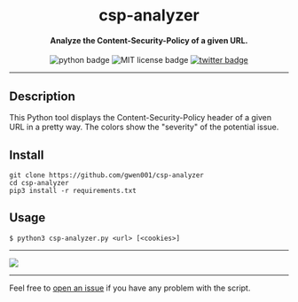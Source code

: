 <h1 align="center">csp-analyzer</h1>

<h4 align="center">Analyze the Content-Security-Policy of a given URL.</h4>

<p align="center">
    <img src="https://img.shields.io/badge/python-v3-blue" alt="python badge">
    <img src="https://img.shields.io/badge/license-MIT-green" alt="MIT license badge">
    <a href="https://twitter.com/intent/tweet?text=https%3a%2f%2fgithub.com%2fgwen001%2fcsp-analyzer%2f" target="_blank"><img src="https://img.shields.io/twitter/url?style=social&url=https%3A%2F%2Fgithub.com%2Fgwen001%2Fcsp-analyzer" alt="twitter badge"></a>
</p>

<!-- <p align="center">
    <img src="https://img.shields.io/github/stars/gwen001/csp-analyzer?style=social" alt="github stars badge">
    <img src="https://img.shields.io/github/watchers/gwen001/csp-analyzer?style=social" alt="github watchers badge">
    <img src="https://img.shields.io/github/forks/gwen001/csp-analyzer?style=social" alt="github forks badge">
</p> -->

---

## Description

This Python tool displays the Content-Security-Policy header of a given URL in a pretty way.
The colors show the "severity" of the potential issue.

## Install

```
git clone https://github.com/gwen001/csp-analyzer
cd csp-analyzer
pip3 install -r requirements.txt
```

## Usage

```
$ python3 csp-analyzer.py <url> [<cookies>]
```

---

<img src="https://raw.githubusercontent.com/gwen001/csp-analyzer/main/preview.png" />

---

Feel free to [open an issue](/../../issues/) if you have any problem with the script.  

